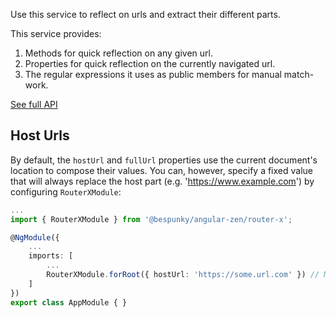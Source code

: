 
Use this service to reflect on urls and extract their different parts.

This service provides:
1. Methods for quick reflection on any given url.
2. Properties for quick reflection on the currently navigated url.
3. The regular expressions it uses as public members for manual match-work.

[See full API](/docs/zen/injectables/UrlReflectionService.html)

## Host Urls
By default, the `hostUrl` and `fullUrl` properties use the current document's location to compose their values.
You can, however, specify a fixed value that will always replace the host part (e.g. 'https://www.example.com') by configuring `RouterXModule`:

```typescript
...
import { RouterXModule } from '@bespunky/angular-zen/router-x';

@NgModule({
    ...
    imports: [
        ...
        RouterXModule.forRoot({ hostUrl: 'https://some.url.com' }) // Maybe fetch from `environment`?
    ]
})
export class AppModule { }
```